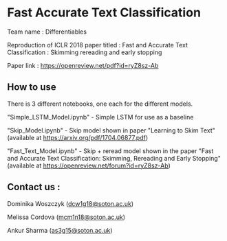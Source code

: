# Fast Accurate Text Classification

Team name : Differentiables

Reproduction of ICLR 2018 paper titled : Fast and Accurate Text Classification : Skimming rereading and early stopping

Paper link : https://openreview.net/pdf?id=ryZ8sz-Ab

## How to use

There is 3 different notebooks, one each for the different models.

"Simple_LSTM_Model.ipynb" - Simple LSTM for use as a baseline

"Skip_Model.ipynb" - Skip model shown in paper "Learning to Skim Text" (available at https://arxiv.org/pdf/1704.06877.pdf)

"Fast_Text_Model.ipynb" - Skip + reread model shown in the paper "Fast and Accurate Text Classification: Skimming, Rereading and Early Stopping" (available at https://openreview.net/forum?id=ryZ8sz-Ab)

## Contact us :

Dominika Woszczyk (dcw1g18@soton.ac.uk)

Melissa Cordova (mcm1n18@soton.ac.uk)

Ankur Sharma (as3g15@soton.ac.uk)
